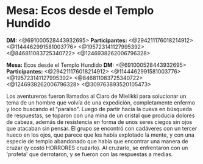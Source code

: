 # **Mesa:** Ecos desde el Templo Hundido
**DM:** <@691000528443932695> 
**Participantes:** <@294211176018214912> <@1144462991581003776> <@195723141127995392> <@846811083725340722> <@1246938262006796328>

**Mesa:** Ecos desde el Templo Hundido
**DM:** <@691000528443932695> 
**Participantes:** <@294211176018214912> <@1144462991581003776> <@195723141127995392> <@846811083725340722> <@1246938262006796328> <@309763893520105473> 

Los aventureros fueron llamados al Claro de Mielikki para solucionar un tema de un hombre que volvía de una expedición, completamente enfermo y loco buscando el "paraíso". Luego de partir hacia la cueva en búsqueda de respuestas, se toparon con una mina de un cristal que producía dolores de cabeza, además de resistencia en forma de unos seres ciegos sin ojos que atacaban sin pensar.
El grupo se encontró con cadáveres con un tercer hueco en los ojos, que parece que les había explotado la mente, y con una especie de templo abandonado que había que encontrar una manera de cruzar (y costó HORRORES cruzarlo). Al cruzarlo, se enfrentaron con un 'profeta' que derrotaron, y se fueron con las respuestas a medias.

